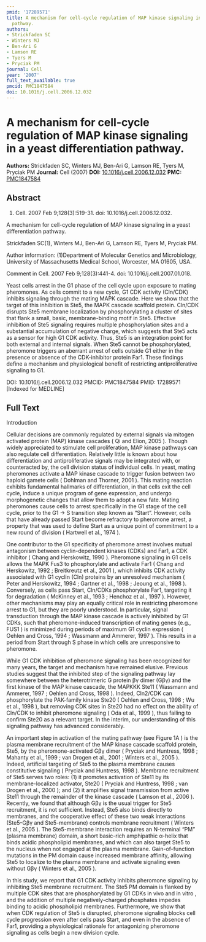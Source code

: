 ```yaml
---
pmid: '17289571'
title: A mechanism for cell-cycle regulation of MAP kinase signaling in a yeast differentiation
  pathway.
authors:
- Strickfaden SC
- Winters MJ
- Ben-Ari G
- Lamson RE
- Tyers M
- Pryciak PM
journal: Cell
year: '2007'
full_text_available: true
pmcid: PMC1847584
doi: 10.1016/j.cell.2006.12.032
---
```


# A mechanism for cell-cycle regulation of MAP kinase signaling in a yeast differentiation pathway.
**Authors:** Strickfaden SC, Winters MJ, Ben-Ari G, Lamson RE, Tyers M, Pryciak PM
**Journal:** Cell (2007)
**DOI:** [10.1016/j.cell.2006.12.032](https://doi.org/10.1016/j.cell.2006.12.032)
**PMC:** [PMC1847584](https://www.ncbi.nlm.nih.gov/pmc/articles/PMC1847584/)

## Abstract

1. Cell. 2007 Feb 9;128(3):519-31. doi: 10.1016/j.cell.2006.12.032.

A mechanism for cell-cycle regulation of MAP kinase signaling in a yeast 
differentiation pathway.

Strickfaden SC(1), Winters MJ, Ben-Ari G, Lamson RE, Tyers M, Pryciak PM.

Author information:
(1)Department of Molecular Genetics and Microbiology, University of 
Massachusetts Medical School, Worcester, MA 01605, USA.

Comment in
    Cell. 2007 Feb 9;128(3):441-4. doi: 10.1016/j.cell.2007.01.018.

Yeast cells arrest in the G1 phase of the cell cycle upon exposure to mating 
pheromones. As cells commit to a new cycle, G1 CDK activity (Cln/CDK) inhibits 
signaling through the mating MAPK cascade. Here we show that the target of this 
inhibition is Ste5, the MAPK cascade scaffold protein. Cln/CDK disrupts Ste5 
membrane localization by phosphorylating a cluster of sites that flank a small, 
basic, membrane-binding motif in Ste5. Effective inhibition of Ste5 signaling 
requires multiple phosphorylation sites and a substantial accumulation of 
negative charge, which suggests that Ste5 acts as a sensor for high G1 CDK 
activity. Thus, Ste5 is an integration point for both external and internal 
signals. When Ste5 cannot be phosphorylated, pheromone triggers an aberrant 
arrest of cells outside G1 either in the presence or absence of the 
CDK-inhibitor protein Far1. These findings define a mechanism and physiological 
benefit of restricting antiproliferative signaling to G1.

DOI: 10.1016/j.cell.2006.12.032
PMCID: PMC1847584
PMID: 17289571 [Indexed for MEDLINE]

## Full Text

Introduction

Cellular decisions are commonly regulated by external signals via mitogen activated protein (MAP) kinase cascades ( Qi and Elion, 2005 ). Though widely appreciated to stimulate cell proliferation, MAP kinase pathways can also regulate cell differentiation. Relatively little is known about how differentiation and antiproliferative signals may be integrated with, or counteracted by, the cell division status of individual cells. In yeast, mating pheromones activate a MAP kinase cascade to trigger fusion between two haploid gamete cells ( Dohlman and Thorner, 2001 ). This mating reaction exhibits fundamental hallmarks of differentiation, in that cells exit the cell cycle, induce a unique program of gene expression, and undergo morphogenetic changes that allow them to adopt a new fate. Mating pheromones cause cells to arrest specifically in the G1 stage of the cell cycle, prior to the G1 → S transition step known as “Start”. However, cells that have already passed Start become refractory to pheromone arrest, a property that was used to define Start as a unique point of commitment to a new round of division ( Hartwell et al., 1974 ).

One contributor to the G1 specificity of pheromone arrest involves mutual antagonism between cyclin-dependent kinases (CDKs) and Far1, a CDK inhibitor ( Chang and Herskowitz, 1990 ). Pheromone signaling in G1 cells allows the MAPK Fus3 to phosphorylate and activate Far1 ( Chang and Herskowitz, 1992 ; Breitkreutz et al., 2001 ), which inhibits CDK activity associated with G1 cyclin (Cln) proteins by an unresolved mechanism ( Peter and Herskowitz, 1994 ; Gartner et al., 1998 ; Jeoung et al., 1998 ). Conversely, as cells pass Start, Cln/CDKs phosphorylate Far1, targeting it for degradation ( McKinney et al., 1993 ; Henchoz et al., 1997 ). However, other mechanisms may play an equally critical role in restricting pheromone arrest to G1, but they are poorly understood. In particular, signal transduction through the MAP kinase cascade is actively inhibited by G1 CDKs, such that pheromone-induced transcription of mating genes (e.g., FUS1 ) is minimized during periods of maximum G1 cyclin expression ( Oehlen and Cross, 1994 ; Wassmann and Ammerer, 1997 ). This results in a period from Start through S phase in which cells are unresponsive to pheromone.

While G1 CDK inhibition of pheromone signaling has been recognized for many years, the target and mechanism have remained elusive. Previous studies suggest that the inhibited step of the signaling pathway lay somewhere between the heterotrimeric G protein βγ dimer (Gβγ) and the first kinase of the MAP kinase cascade, the MAPKKK Ste11 ( Wassmann and Ammerer, 1997 ; Oehlen and Cross, 1998 ). Indeed, Cln2/CDK can phosphorylate the PAK-family kinase Ste20 ( Oehlen and Cross, 1998 ; Wu et al., 1998 ), but removing CDK sites in Ste20 had no effect on the ability of Cln/CDK to inhibit pheromone signaling ( Oda et al., 1999 ), thus failing to confirm Ste20 as a relevant target. In the interim, our understanding of this signaling pathway has advanced considerably.

An important step in activation of the mating pathway (see Figure 1A ) is the plasma membrane recruitment of the MAP kinase cascade scaffold protein, Ste5, by the pheromone-activated Gβγ dimer ( Pryciak and Huntress, 1998 ; Mahanty et al., 1999 ; van Drogen et al., 2001 ; Winters et al., 2005 ). Indeed, artificial targeting of Ste5 to the plasma membrane causes constitutive signaling ( Pryciak and Huntress, 1998 ). Membrane recruitment of Ste5 serves two roles: (1) it promotes activation of Ste11 by its membrane-localized activator, Ste20 ( Pryciak and Huntress, 1998 ; van Drogen et al., 2000 ); and (2) it amplifies signal transmission from active Ste11 through the remainder of the kinase cascade ( Lamson et al., 2006 ). Recently, we found that although Gβγ is the usual trigger for Ste5 recruitment, it is not sufficient. Instead, Ste5 also binds directly to membranes, and the cooperative effect of these two weak interactions (Ste5-Gβγ and Ste5-membrane) controls membrane recruitment ( Winters et al., 2005 ). The Ste5-membrane interaction requires an N-terminal “PM” (plasma membrane) domain, a short basic-rich amphipathic α-helix that binds acidic phospholipid membranes, and which can also target Ste5 to the nucleus when not engaged at the plasma membrane. Gain-of-function mutations in the PM domain cause increased membrane affinity, allowing Ste5 to localize to the plasma membrane and activate signaling even without Gβγ ( Winters et al., 2005 ).

In this study, we report that G1 CDK activity inhibits pheromone signaling by inhibiting Ste5 membrane recruitment. The Ste5 PM domain is flanked by multiple CDK sites that are phosphorylated by G1 CDKs in vivo and in vitro , and the addition of multiple negatively-charged phosphates impedes binding to acidic phospholipid membranes. Furthermore, we show that when CDK regulation of Ste5 is disrupted, pheromone signaling blocks cell cycle progression even after cells pass Start, and even in the absence of Far1, providing a physiological rationale for antagonizing pheromone signaling as cells begin a new division cycle.
